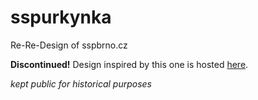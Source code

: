 # sspurkynka
Re-Re-Design of sspbrno.cz

**Discontinued!** Design inspired by this one is hosted [here](https://github.com/purkynka-renewal/website).

*kept public for historical purposes*

